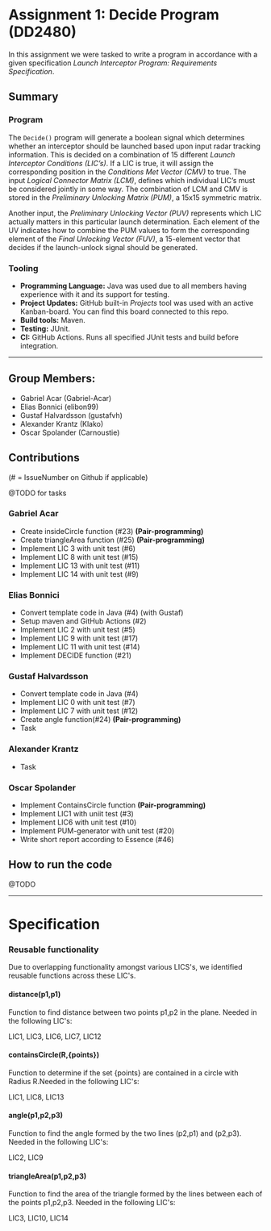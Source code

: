 # Assignment 1: Decide Program (DD2480)

In this assignment we were tasked to write a program in accordance with a given specification _Launch Interceptor Program: Requirements
Specification_. 

## Summary

### Program

The `Decide()` program will generate a boolean signal which determines whether an interceptor should be
launched based upon input radar tracking information. This is decided on a combination of 15 different _Launch Interceptor Conditions (LIC’s)_. 
If a LIC is true, it will assign the corresponding position in the _Conditions Met Vector
(CMV)_ to true. The input _Logical Connector Matrix (LCM)_, defines which individual LIC’s must be considered jointly in some way. 
The combination of LCM and CMV is stored in the _Preliminary Unlocking
Matrix (PUM)_, a 15x15 symmetric matrix. 

Another input, the _Preliminary Unlocking Vector (PUV)_ represents which LIC actually matters
in this particular launch determination. Each element of the UV indicates how to combine the PUM
values to form the corresponding element of the _Final Unlocking Vector (FUV)_, a 15-element
vector that decides if the launch-unlock signal should be generated.

### Tooling

- **Programming Language:** Java was used due to all members having experience with it and its support for testing. 
- **Project Updates:** GitHub built-in _Projects_ tool was used with an active Kanban-board. You can find this board connected to this repo.
- **Build tools:** Maven.
- **Testing:** JUnit.
- **CI:** GitHub Actions. Runs all specified JUnit tests and build before integration.

---


## Group Members:
- Gabriel Acar (Gabriel-Acar)
- Elias Bonnici (elibon99)
- Gustaf Halvardsson (gustafvh)
- Alexander Krantz (Klako)
- Oscar Spolander (Carnoustie)

## Contributions 
(# = IssueNumber on Github if applicable)

@TODO for tasks

### Gabriel Acar
- Create insideCircle function (#23) **(Pair-programming)**
- Create triangleArea function (#25) **(Pair-programming)**
- Implement LIC 3 with unit test (#6)
- Implement LIC 8 with unit test (#15)
- Implement LIC 13 with unit test (#11)
- Implement LIC 14 with unit test (#9)

### Elias Bonnici
- Convert template code in Java (#4) (with Gustaf)
- Setup maven and GitHub Actions (#2)
- Implement LIC 2 with unit test (#5)
- Implement LIC 9 with unit test (#17)
- Implement LIC 11 with unit test (#14)
- Implement DECIDE function (#21)

### Gustaf Halvardsson
- Convert template code in Java (#4)
- Implement LIC 0 with unit test (#7)
- Implement LIC 7 with unit test (#12)
- Create angle function(#24) **(Pair-programming)**
- Task

### Alexander Krantz
- Task

### Oscar Spolander
- Implement ContainsCircle function **(Pair-programming)**
- Implement LIC1 with uniit test (#3)
- Implement LIC6 with unit test (#10)
- Implement PUM-generator with unit test (#20)
- Write short report according to Essence (#46)



## How to run the code

@TODO

---

# Specification


### Reusable functionality
Due to overlapping functionality amongst various LICS's, we identified reusable functions across these LIC's.

#### distance(p1,p1)
Function to find distance between two points p1,p2 in the plane. Needed in the following LIC's:

LIC1, LIC3, LIC6, LIC7, LIC12

#### containsCircle(R,{points})
Function to determine if the set {points} are contained in a circle with Radius R.Needed in the following LIC's:

LIC1, LIC8, LIC13

#### angle(p1,p2,p3)
Function to find the angle formed by the two lines (p2,p1) and (p2,p3). Needed in the following LIC's:

LIC2, LIC9

#### triangleArea(p1,p2,p3)
Function to find the area of the triangle formed by the lines between each of the points p1,p2,p3.
Needed in the following LIC's:

LIC3, LIC10, LIC14

